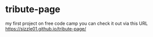 # tribute-page
my first project on free code camp
you can check it out via this URL https://sizzle01.github.io/tribute-page/
